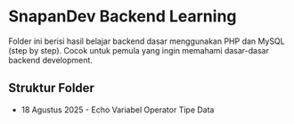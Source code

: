 # SnapanDev Backend Learning

Folder ini berisi hasil belajar backend dasar menggunakan PHP dan MySQL (step by step). Cocok untuk pemula yang ingin memahami dasar-dasar backend development.

## Struktur Folder

- 18 Agustus 2025 -
  Echo
  Variabel
  Operator
  Tipe Data 

